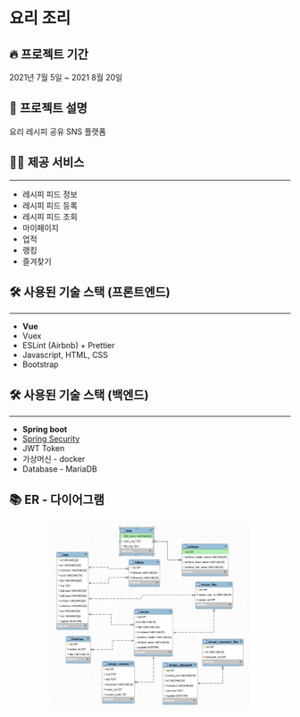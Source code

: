 # 요리 조리

## 🔥 프로젝트 기간
2021년 7월 5일 ~ 2021 8월 20일

## 📓 프로젝트 설명
요리 레시피 공유 SNS 플랫폼

## 👩‍💻 제공 서비스

---

- 레시피 피드 정보
- 레시피 피드 등록
- 레시피 피드 조회
- 마이페이지
- 업적
- 랭킹
- 즐겨찾기

## 🛠️ 사용된 기술 스택 (프론트엔드)

---

- **Vue**
- Vuex
- ESLint (Airbnb) + Prettier
- Javascript, HTML, CSS
- Bootstrap

## 🛠️ 사용된 기술 스택 (백엔드)

---

- **Spring boot**
- [Spring Security](https://spring.io/projects/spring-security)
- JWT Token
- 가상머신 - docker
- Database - MariaDB


## 📚 ER - 다이어그램
<center><img src="./document/erd.JPG" style="width:70%;height:70%" /></center>

